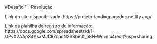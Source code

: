 #Desafio 1 - Resolução
<p>Link do site disponibilizado: https://projeto-landingpagednc.netlify.app/
<p>Link da planilha de registro de informação: https://docs.google.com/spreadsheets/d/1-GPvX2AApS4AsaMJCBZIlpcN2SSbe0t_a8N-Wnpnci4/edit?usp=sharing
